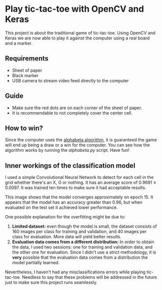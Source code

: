 # Play tic-tac-toe with OpenCV and Keras
This project is about the traditional game of tic-tac-toe. Using OpenCV and Keras we are now able to play it
against the computer using a real board and a marker.

## Requirements
- Sheet of paper
- Black marker
- USB camera to stream video feed directly to the computer

## Guide
- Make sure the red dots are on each corner of the sheet of paper.
- It is recommendable to not completely cover the center cell.



## How to win?
Since the computer uses the [alphabeta algorithm](https://en.wikipedia.org/wiki/Alpha%E2%80%93beta_pruning), it is
guaranteed the game will end up being a draw or a win for the computer. You can see how the algorithm works by running
the *alphabeta.py* script. Have fun!

## Inner workings of the classification model

I used a simple Convolutional Neural Network to detect for each cell in the grid
whether there's an X, O or nothing. It has an average score of 0.9691 ± 0.0097.
It was trained ten times to make sure it had acceptable results.

This image shows that the model converges approximately on epoch 15. It appears
that the model has an accuracy greater than 0.96, but when evaluated on the test
set it achieved lower performance.



One possible explanation for the overfitting might be due to:
1. **Limited dataset:** even though the model is small, the dataset consists
of 160 images per class for training and validation, and 40 images per class
for evaluation. More data will yield better results.
2. **Evaluation data comes from a different distribution:** In order to obtain
the data, I used two sessions: one for training and validation data, and the
other one for evaluation. Since I didn't use a strict methodology, it is
**very** possible that the evaluation data  comes from a distribution the model
partially learned.


Nevertheless, I haven't had any misclassifications errors while playing
tic-tac-toe. Needless to say that these problems will be addressed in the
future just to make sure this project runs seamlessly.

